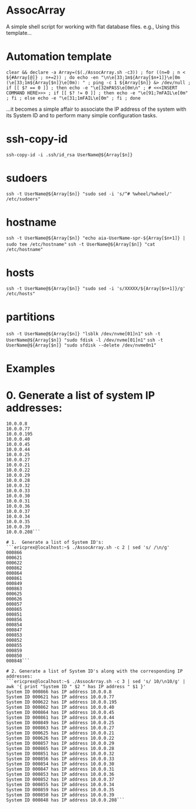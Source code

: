 # AssocArray
A simple shell script for working with flat database files. e.g., Using this template...

# Automation template
```clear && declare -a Array=($(./AssocArray.sh -c3)) ; for ((n=0 ; n < ${#Array[@]} ; n+=2)) ; do echo -en "\n\e[33;1m${Array[$n+1]}\e[0m (\e[33;1m${Array[$n]}\e[0m): " ; ping -c 1 ${Array[$n]} &> /dev/null ; if [[ $? == 0 ]] ; then echo -e "\e[32mPASS\e[0m\n" ; # <<<INSERT COMMAND HERE>>> ; if [[ $? != 0 ]] ; then echo -e "\e[91;7mFAIL\e[0m" ; fi ; else echo -e "\e[31;1mFAIL\e[0m" ; fi ; done```

...it becomes a simple affair to associate the IP address of the system with its System ID and to perform many simple configuration tasks.

# ssh-copy-id
```ssh-copy-id -i .ssh/id_rsa UserName@${Array[$n]}```

# sudoers
```ssh -t UserName@${Array[$n]} "sudo sed -i 's/^# %wheel/%wheel/' /etc/sudoers"```

# hostname
```ssh -t UserName@${Array[$n]} "echo aia-UserName-spr-${Array[$n+1]} | sudo tee /etc/hostname"```
```ssh -t UserName@${Array[$n]} "cat /etc/hostname"```

# hosts
```ssh -t UserName@${Array[$n]} "sudo sed -i 's/XXXXX/${Array[$n+1]}/g' /etc/hosts"```

# partitions
```ssh -t UserName@${Array[$n]} "lsblk /dev/nvme[01]n1"```
```ssh -t UserName@${Array[$n]} "sudo fdisk -l /dev/nvme[01]n1"```
```ssh -t UserName@${Array[$n]} "sudo sfdisk --delete /dev/nvme0n1"```

# Examples
# 0.  Generate a list of system IP addresses:
```ericprex@localhost:~$ ./AssocArray.sh -c 1 | sed 's/ /\n/g'
10.0.0.8
10.0.0.77
10.0.0.195
10.0.0.40
10.0.0.45
10.0.0.44
10.0.0.25
10.0.0.27
10.0.0.21
10.0.0.22
10.0.0.29
10.0.0.28
10.0.0.32
10.0.0.33
10.0.0.30
10.0.0.31
10.0.0.36
10.0.0.37
10.0.0.34
10.0.0.35
10.0.0.39
10.0.0.208```

# 1.  Generate a list of System ID's:
```ericprex@localhost:~$ ./AssocArray.sh -c 2 | sed 's/ /\n/g'
000866
000621
000622
000862
000864
000861
000849
000863
000625
000626
000857
000865
000851
000856
000854
000847
000853
000852
000855
000859
000850
000848```

# 2. Generate a list of System ID's along with the corresponding IP addresses:
```ericprex@localhost:~$ ./AssocArray.sh -c 3 | sed 's/ 10/\n10/g' | awk '{ print "System ID " $2 " has IP address " $1 }'
System ID 000866 has IP address 10.0.0.8
System ID 000621 has IP address 10.0.0.77
System ID 000622 has IP address 10.0.0.195
System ID 000862 has IP address 10.0.0.40
System ID 000864 has IP address 10.0.0.45
System ID 000861 has IP address 10.0.0.44
System ID 000849 has IP address 10.0.0.25
System ID 000863 has IP address 10.0.0.27
System ID 000625 has IP address 10.0.0.21
System ID 000626 has IP address 10.0.0.22
System ID 000857 has IP address 10.0.0.29
System ID 000865 has IP address 10.0.0.28
System ID 000851 has IP address 10.0.0.32
System ID 000856 has IP address 10.0.0.33
System ID 000854 has IP address 10.0.0.30
System ID 000847 has IP address 10.0.0.31
System ID 000853 has IP address 10.0.0.36
System ID 000852 has IP address 10.0.0.37
System ID 000855 has IP address 10.0.0.34
System ID 000859 has IP address 10.0.0.35
System ID 000850 has IP address 10.0.0.39
System ID 000848 has IP address 10.0.0.208```
